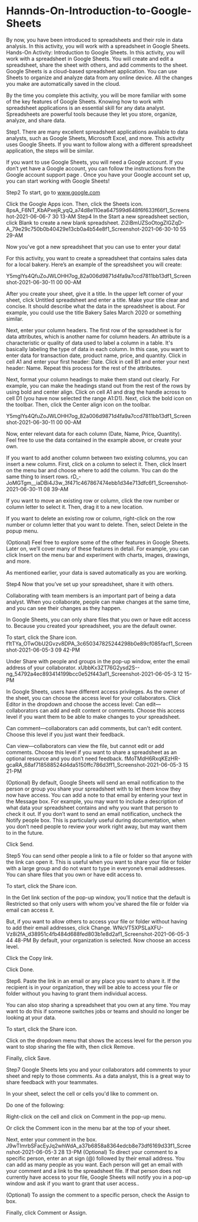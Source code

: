 # Hannds-On-Introduction-to-Google-Sheets
By now, you have been introduced to spreadsheets and their role in data analysis. In this activity, you will work with a spreadsheet in Google Sheets.
Hands-On Activity: Introduction to Google Sheets.
In this activity, you will work with a spreadsheet in Google Sheets. You will create and edit a spreadsheet, share the sheet with others, and add comments to the sheet. Google Sheets is a cloud-based spreadsheet application. You can use Sheets to organize and analyze data from any online device. All the changes you make are automatically saved in the cloud.

By the time you complete this activity, you will be more familiar with some of the key features of Google Sheets. Knowing how to work with spreadsheet applications is an essential skill for any data analyst. Spreadsheets are powerful tools because they let you store, organize, analyze, and share data.

Step1.
There are many excellent spreadsheet applications available to data analysts, such as Google Sheets, Microsoft Excel, and more. This activity uses Google Sheets. If you want to follow along with a different spreadsheet application, the steps will be similar.

If you want to use Google Sheets, you will need a Google account. If you don’t yet have a Google account, you can follow the instructions from the
Google account support page
. Once you have your Google account set up, you can start working with Google Sheets!

Step2
To start, go to
www.google.com

Click the Google Apps icon.
Then, click the Sheets icon.
8psA_F6NT_KbAPxejR_yqQ_a74d8e110ea647599d648f6f633f66f1_Screenshot-2021-06-06-7 30 13-AM
Step4
In the Start a new spreadsheet section, click Blank to create a new blank spreadsheet.
Zi2iBmUZSoOtogZlGZqD-A_79e29c750b0b40429e13cb0a4b54e8f1_Screenshot-2021-06-30-10 55 29-AM

Now you’ve got a new spreadsheet that you can use to enter your data!

For this activity, you want to create a spreadsheet that contains sales data for a local bakery. Here’s an example of the spreadsheet you will create:

Y5mglYs4QfuZoJWLOHH7og_82a006d9871d4fa9a7ccd7811bb13df1_Screenshot-2021-06-30-11 00 00-AM

After you create your sheet, give it a title. In the upper left corner of your sheet, click Untitled spreadsheet and enter a title. Make your title clear and concise. It should describe what the data in the spreadsheet is about. For example, you could use the title Bakery Sales March 2020 or something similar.

Next, enter your column headers. The first row of the spreadsheet is for data attributes, which is another name for column headers. An attribute is a characteristic or quality of data used to label a column in a table. It's basically labeling the type of data in each column. In this case, you want to enter data for transaction date, product name, price, and quantity. Click in cell A1 and enter your first header: Date. Click in cell B1 and enter your next header: Name. Repeat this process for the rest of the attributes.

Next, format your column headings to make them stand out clearly. For example, you can make the headings stand out from the rest of the rows by using bold and center align. Click on cell A1 and drag the handle across to cell D1 (you have now selected the range A1:D1). Next, click the bold icon on the toolbar. Then, click the Center align icon on the toolbar.

Y5mglYs4QfuZoJWLOHH7og_82a006d9871d4fa9a7ccd7811bb13df1_Screenshot-2021-06-30-11 00 00-AM

Now, enter relevant data for each column (Date, Name, Price, Quantity). Feel free to use the data contained in the example above, or create your own.

If you want to add another column between two existing columns, you can insert a new column. First, click on a column to select it. Then, click Insert on the menu bar and choose where to add the column. You can do the same thing to insert rows.
rD_-JoMGTgm__iaDBi4J3w_3f471c467867474ebb1d34e713dfc6f1_Screenshot-2021-06-30-11 08 39-AM

If you want to move an existing row or column, click the row number or column letter to select it. Then, drag it to a new location.

If you want to delete an existing row or column, right-click on the row number or column letter that you want to delete. Then, select Delete in the popup menu.

(Optional) Feel free to explore some of the other features in Google Sheets. Later on, we’ll cover many of these features in detail. For example, you can click Insert on the menu bar and experiment with charts, images, drawings, and more.

As mentioned earlier, your data is saved automatically as you are working.

Step4
Now that you’ve set up your spreadsheet, share it with others.

Collaborating with team members is an important part of being a data analyst. When you collaborate, people can make changes at the same time, and you can see their changes as they happen.

In Google Sheets, you can only share files that you own or have edit access to. Because you created your spreadsheet, you are the default owner.

To start, click the Share icon.
f1tTYa_OTwObU2Gvzv8DPA_3c650347825244298b0e89cf085facf1_Screenshot-2021-06-05-3 09 42-PM

Under Share with people and groups in the pop-up window, enter the email address of your collaborator.
xUbbKx3ZT76G2ysd2S--ng_54792a4ec893414199bcc0e52f443af1_Screenshot-2021-06-05-3 12 15-PM

In Google Sheets, users have different access privileges. As the owner of the sheet, you can choose the access level for your collaborators. Click Editor in the dropdown and choose the access level:
Can edit—collaborators can add and edit content or comments. Choose this access level if you want them to be able to make changes to your spreadsheet.

Can comment—collaborators can add comments, but can't edit content. Choose this level if you just want their feedback.

Can view—collaborators can view the file, but cannot edit or add comments. Choose this level if you want to share a spreadsheet as an optional resource and you don’t need feedback.
fMoTMdH6RxqKEzHR-gcaRA_68af718588524d4da5150ffc786d3ff1_Screenshot-2021-06-05-3 15 21-PM

(Optional) By default, Google Sheets will send an email notification to the person or group you share your spreadsheet with to let them know they now have access. You can add a note to that email by entering your text in the Message box. For example, you may want to include a description of what data your spreadsheet contains and why you want that person to check it out. If you don’t want to send an email notification, uncheck the Notify people box. This is particularly useful during documentation, when you don’t need people to review your work right away, but may want them to in the future.

Click Send.

Step5
You can send other people a link to a file or folder so that anyone with the link can open it. This is useful when you want to share your file or folder with a large group and do not want to type in everyone’s email addresses. You can share files that you own or have edit access to.

To start, click the Share icon.

In the Get link section of the pop-up window, you’ll notice that the default is Restricted so that only users with whom you’ve shared the file or folder via email can access it.

But, if you want to allow others to access your file or folder without having to add their email addresses, click Change.
WNcVT5XPSLaXFU-Vz8i2fA_d38951c4fb484d688fed803b1e8d2af1_Screenshot-2021-06-05-3 44 48-PM
By default, your organization is selected. Now choose an access level.

Click the Copy link.

Click Done.

Step6.
Paste the link in an email or any place you want to share it. If the recipient is in your organization, they will be able to access your file or folder without you having to grant them individual access.

You can also stop sharing a spreadsheet that you own at any time. You may want to do this if someone switches jobs or teams and should no longer be looking at your data.

To start, click the Share icon.

Click on the dropdown menu that shows the access level for the person you want to stop sharing the file with, then click Remove.

Finally, click Save.

Step7
Google Sheets lets you and your collaborators add comments to your sheet and reply to those comments. As a data analyst, this is a great way to share feedback with your teammates.

In your sheet, select the cell or cells you'd like to comment on.

Do one of the following:

Right-click on the cell and click on Comment in the pop-up menu.

Or click the Comment icon in the menu bar at the top of your sheet.

Next, enter your comment in the box.
J9wTImrbSFacEyJq2whWdA_a37b6858a8364edcb8e73df6169d33f1_Screenshot-2021-06-05-3 28 13-PM
(Optional) To direct your comment to a specific person, enter an at sign (@) followed by their email address. You can add as many people as you want. Each person will get an email with your comment and a link to the spreadsheet file. If that person does not currently have access to your file, Google Sheets will notify you in a pop-up window and ask if you want to grant that user access..

(Optional) To assign the comment to a specific person, check the Assign to box.

Finally, click Comment or Assign.
